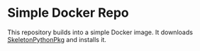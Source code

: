 # Simple Docker Repo

This repository builds into a simple Docker image. It downloads
[SkeletonPythonPkg](https://github.com/alexhnguyen/SkeletonPythonPkg)
and installs it.
